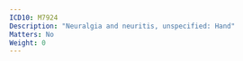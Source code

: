 ```yaml
---
ICD10: M7924
Description: "Neuralgia and neuritis, unspecified: Hand"
Matters: No
Weight: 0
---
```


